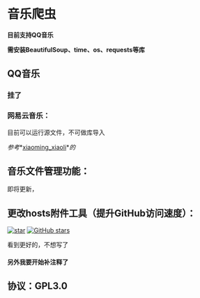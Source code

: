 # 音乐爬虫

**目前支持QQ音乐**

**需安装BeautifulSoup、time、os、requests等库**

## QQ音乐

### 挂了




### 网易云音乐：

目前可以运行源文件，不可做库导入

*参考**[xiaoming_xiaoli](https://blog.csdn.net/xiaoming_xiaoli)**的*

[网易云音乐python爬虫（Js破解）]: https://blog.csdn.net/xiaoming_xiaoli/article/details/88019016?ops_request_misc=%257B%2522request%255Fid%2522%253A%2522161630844116780262516469%2522%252C%2522scm%2522%253A%252220140713.130102334..%2522%257D&amp;request_id=161630844116780262516469&amp;biz_id=0&amp;utm_medium=distribute.pc_search_result.none-task-blog-2~all~baidu_landing_v2~default-1-88019016.first_rank_v2_pc_rank_v29&amp;utm_term=%E7%BD%91%E6%98%93%E4%BA%91%E9%9F%B3%E4%B9%90%E7%88%AC%E8%99%AB+JS



## 音乐文件管理功能：

即将更新，



## 更改hosts附件工具（提升GitHub访问速度）：

<a href='https://gitee.com/docmirror/dev-sidecar'><img src='https://gitee.com/docmirror/dev-sidecar/badge/star.svg?theme=dark' alt='star'/></a>
<a href='https://github.com/docmirror/dev-sidecar'><img alt="GitHub stars" src="https://img.shields.io/github/stars/docmirror/dev-sidecar?logo=github"></a>

看到更好的，不想写了



#### 另外我要开始补注释了



## 协议：GPL3.0     

